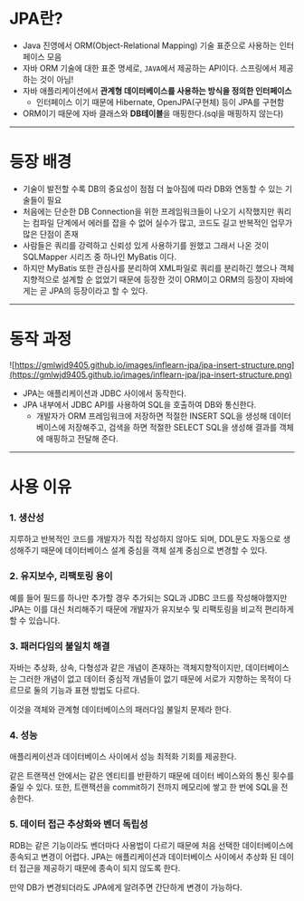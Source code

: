 # JPA란?

- Java 진영에서 ORM(Object-Relational Mapping) 기술 표준으로 사용하는 인터페이스 모음
- 자바 ORM 기술에 대한 표준 명세로, `JAVA`에서 제공하는 API이다. 스프링에서 제공하는 것이 아님!
- 자바 애플리케이션에서 **관계형 데이터베이스를 사용하는 방식을 정의한 인터페이스**
    - 인터페이스 이기 때문에 Hibernate, OpenJPA(구현체) 등이 JPA를 구현함
- ORM이기 때문에 자바 클래스와 **DB테이블**을 매핑한다.(sql을 매핑하지 않는다)

---

# 등장 배경

- 기술이 발전할 수록 DB의 중요성이 점점 더 높아짐에 따라 DB와 연동할 수 있는 기술들이 필요
- 처음에는 단순한 DB Connection을 위한 프레임워크들이 나오기 시작했지만 쿼리는 컴파일 단계에서 에러를 잡을 수 없어 실수가 많고, 코드도 길고 반복적인 업무가 많은 단점이 존재
- 사람들은 쿼리를 강력하고 신뢰성 있게 사용하기를 원했고 그래서 나온 것이 SQLMapper 시리즈 중 하나인 MyBatis 이다.
- 하지만 MyBatis 또한 관심사를 분리하여 XML파일로 쿼리를 분리하긴 했으나 객체 지향적으로 설계할 순 없었기 때문에 등장한 것이 ORM이고 ORM의 등장이 자바에게는 곧 JPA의 등장이라고 할 수 있다.

---

# 동작 과정

![https://gmlwjd9405.github.io/images/inflearn-jpa/jpa-insert-structure.png](https://gmlwjd9405.github.io/images/inflearn-jpa/jpa-insert-structure.png)

- JPA는 애플리케이션과 JDBC 사이에서 동작한다.
- JPA 내부에서 JDBC API를 사용하여 SQL을 호출하여 DB와 통신한다.
    - 개발자가 ORM 프레임워크에 저장하면 적절한 INSERT SQL을 생성해 데이터베이스에 저장해주고, 검색을 하면 적절한 SELECT SQL을 생성해 결과를 객체에 매핑하고 전달해 준다.

---

# **사용 이유**

### 1. 생산성

지루하고 반복적인 코드를 개발자가 직접 작성하지 않아도 되며, DDL문도 자동으로 생성해주기 
때문에 데이터베이스 설계 중심을 객체 설계 중심으로 변경할 수 있다.

### 2. 유지보수, 리팩토링 용이

예를 들어 필드를 하나만 추가할 경우 추가되는 SQL과 JDBC 코드를 작성해야했지만 JPA는 이를 
대신 처리해주기 때문에 개발자가 유지보수 및 리팩토링을 비교적 편리하게 할 수 있습니다.

### 3. 패러다임의 불일치 해결

자바는 추상화, 상속, 다형성과 같은 개념이 존재하는 객체지향적이지만,
데이터베이스는 그러한 개념이 없고 데이터 중심적 개념들이 없기 때문에 서로가 지향하는 목적이 다르므로 둘의 기능과 표현 방법도 다르다. 

이것을 객체와 관계형 데이터베이스의 패러다임 불일치 문제라 한다.

### 4. 성능

애플리케이션과 데이터베이스 사이에서 성능 최적화 기회를 제공한다.

같은 트랜잭션 안에서는 같은 엔티티를 반환하기 때문에 데이터 베이스와의 통신 횟수를 줄일 수 
있다. 또한, 트랜잭션을 commit하기 전까지 메모리에 쌓고 한 번에 SQL을 전송한다.

### 5. 데이터 접근 추상화와 벤더 독립성

RDB는 같은 기능이라도 벤더마다 사용법이 다르기 때문에 처음 선택한 데이터베이스에 종속되고 변경이 어렵다. JPA는 애플리케이션과 데이터베이스 사이에서 추상화 된 데이터 접근을 제공하기 
때문에 종속이 되지 않도록 한다.

만약 DB가 변경되더라도 JPA에게 알려주면 간단하게 변경이 가능하다.
